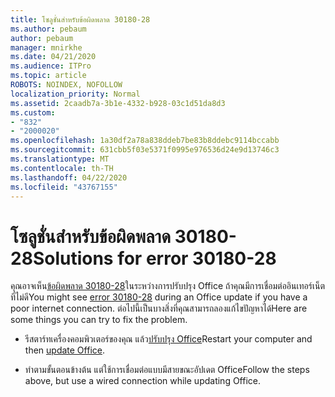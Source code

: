```yaml
---
title: โซลูชั่นสําหรับข้อผิดพลาด 30180-28
ms.author: pebaum
author: pebaum
manager: mnirkhe
ms.date: 04/21/2020
ms.audience: ITPro
ms.topic: article
ROBOTS: NOINDEX, NOFOLLOW
localization_priority: Normal
ms.assetid: 2caadb7a-3b1e-4332-b928-03c1d51da8d3
ms.custom:
- "832"
- "2000020"
ms.openlocfilehash: 1a30df2a78a838ddeb7be83b8ddebc9114bccabb
ms.sourcegitcommit: 631cbb5f03e5371f0995e976536d24e9d13746c3
ms.translationtype: MT
ms.contentlocale: th-TH
ms.lasthandoff: 04/22/2020
ms.locfileid: "43767155"
---
```

# <a name="solutions-for-error-30180-28"></a><span data-ttu-id="bd0c8-102">โซลูชั่นสําหรับข้อผิดพลาด 30180-28</span><span class="sxs-lookup"><span data-stu-id="bd0c8-102">Solutions for error 30180-28</span></span>

<span data-ttu-id="bd0c8-103">คุณอาจเห็น[ข้อผิดพลาด 30180-28](https://support.office.com/article/47ae453b-677c-412f-9a21-6766555ff4de?wt.mc_id=Alchemy_ClientDIA)ในระหว่างการปรับปรุง Office ถ้าคุณมีการเชื่อมต่ออินเทอร์เน็ตที่ไม่ดี</span><span class="sxs-lookup"><span data-stu-id="bd0c8-103">You might see [error 30180-28](https://support.office.com/article/47ae453b-677c-412f-9a21-6766555ff4de?wt.mc_id=Alchemy_ClientDIA) during an Office update if you have a poor internet connection.</span></span> <span data-ttu-id="bd0c8-104">ต่อไปนี้เป็นบางสิ่งที่คุณสามารถลองแก้ไขปัญหาได้</span><span class="sxs-lookup"><span data-stu-id="bd0c8-104">Here are some things you can try to fix the problem.</span></span>
  
- <span data-ttu-id="bd0c8-105">รีสตาร์ทเครื่องคอมพิวเตอร์ของคุณ แล้ว[ปรับปรุง Office](https://support.office.com/article/2ab296f3-7f03-43a2-8e50-46de917611c5?wt.mc_id=Alchemy_ClientDIA)</span><span class="sxs-lookup"><span data-stu-id="bd0c8-105">Restart your computer and then [update Office](https://support.office.com/article/2ab296f3-7f03-43a2-8e50-46de917611c5?wt.mc_id=Alchemy_ClientDIA).</span></span>

- <span data-ttu-id="bd0c8-106">ทําตามขั้นตอนข้างต้น แต่ใช้การเชื่อมต่อแบบมีสายขณะอัปเดต Office</span><span class="sxs-lookup"><span data-stu-id="bd0c8-106">Follow the steps above, but use a wired connection while updating Office.</span></span>
